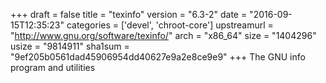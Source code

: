 +++
draft = false
title = "texinfo"
version = "6.3-2"
date = "2016-09-15T12:35:23"
categories = ['devel', 'chroot-core']
upstreamurl = "http://www.gnu.org/software/texinfo/"
arch = "x86_64"
size = "1404296"
usize = "9814911"
sha1sum = "9ef205b0561dad45906954dd40627e9a2e8ce9e9"
+++
The GNU info program and utilities